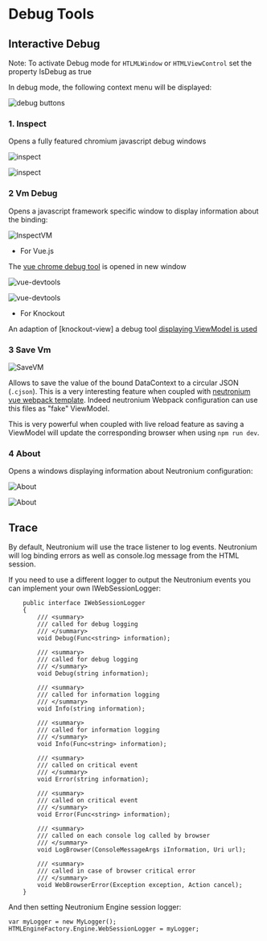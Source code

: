 # Debug Tools

## Interactive Debug

Note: To activate Debug mode for `HTLMLWindow` or `HTMLViewControl` set the property IsDebug as true

In debug mode, the following context menu will be displayed:

![debug buttons](../images/tools/ContextMenu.png)


### 1. Inspect

Opens a fully featured chromium javascript debug windows

![inspect](../images/tools/ContextMenu-inspect.png)

![inspect](../images/tools/DebugInspect.png)


### 2 Vm Debug

Opens a javascript framework specific window to display information about the binding:

![InspectVM](../images/tools/ContextMenu-Vm-debug.png)

- For Vue.js

The [vue chrome debug tool](https://github.com/vuejs/vue-devtools) is opened in new window

![vue-devtools](../images/tools/VueTools2.png)

![vue-devtools](../images/tools/VueTools.png)


- For Knockout

An adaption of [knockout-view] a debug tool [displaying ViewModel is used](https://github.com/jmeas/knockout-view)

### 3 Save Vm

![SaveVM](../images/tools/ContextMenu-Save-vm.png)

Allows to save the value of the bound DataContext to a circular JSON (`.cjson`). This is a very interesting feature when coupled with [neutronium vue webpack template](../vue/vue-cli-plugin.html). Indeed neutronium Webpack configuration can use this files as "fake" ViewModel. 

This is very powerful when coupled with live reload feature as saving a ViewModel will update the corresponding browser when using `npm run dev`.

### 4 About 
Opens a windows displaying information about Neutronium configuration:

![About](../images/tools/ContextMenu-About.png)

![About](../images/tools/about-64-bits.png)


## Trace 

By default, Neutronium will use the trace listener to log events. 
Neutronium will log binding errors as well as console.log message from the HTML session. 

If you need to use a different logger to output the Neutronium events you can implement your own IWebSessionLogger:


```CSharp
    public interface IWebSessionLogger
    {
        /// <summary>
        /// called for debug logging
        /// </summary>
        void Debug(Func<string> information);

        /// <summary>
        /// called for debug logging
        /// </summary>
        void Debug(string information);

        /// <summary>
        /// called for information logging
        /// </summary>
        void Info(string information);

        /// <summary>
        /// called for information logging 
        /// </summary>
        void Info(Func<string> information);

        /// <summary>
        /// called on critical event 
        /// </summary>
        void Error(string information);

        /// <summary>
        /// called on critical event 
        /// </summary>
        void Error(Func<string> information);

        /// <summary>
        /// called on each console log called by browser 
        /// </summary>
        void LogBrowser(ConsoleMessageArgs iInformation, Uri url);

        /// <summary>
        /// called in case of browser critical error
        /// </summary>
        void WebBrowserError(Exception exception, Action cancel);
    }
```

And then setting Neutronium Engine session logger:

```CSharp
var myLogger = new MyLogger();
HTMLEngineFactory.Engine.WebSessionLogger = myLogger;

```
